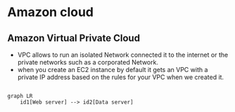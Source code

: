 

# Amazon cloud

## Amazon Virtual Private Cloud

- VPC allows to run an isolated Network connected it to the internet or the private networks such as a corporated Network.
- when you create an EC2 instance by default it gets an VPC with a private IP address based on the rules for your VPC when we created it.

```mermaid

graph LR
	id1[Web server] --> id2[Data server]

```


<!--stackedit_data:
eyJoaXN0b3J5IjpbNDgxNDcxNDc4LC0xNjczMzE0NTg4LDg1MD
EyNTUyNF19
-->